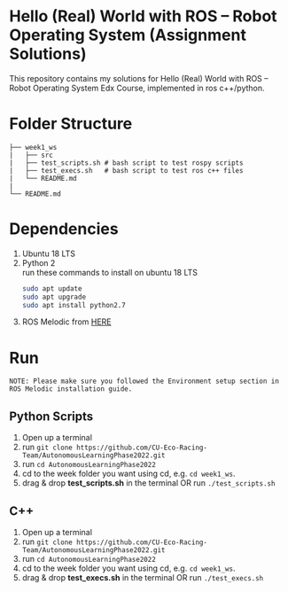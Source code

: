# Hello (Real) World with ROS – Robot Operating System (Assignment Solutions)

This repository contains my solutions for Hello (Real) World with ROS – Robot Operating System Edx Course, implemented in ros c++/python.
# Folder Structure

```
├── week1_ws
|   ├── src
|   ├── test_scripts.sh # bash script to test rospy scripts
|   ├── test_execs.sh   # bash script to test ros c++ files
|   └── README.md
|
└── README.md
```

# Dependencies
1. Ubuntu 18 LTS 
2. Python 2   
run these commands to install on ubuntu 18 LTS  
    ```bash
    sudo apt update 
    sudo apt upgrade
    sudo apt install python2.7
    ```
3. ROS Melodic from [HERE](http://wiki.ros.org/melodic/Installation/Ubuntu)

# Run
`NOTE: Please make sure you followed the Environment setup section in ROS Melodic installation guide.`
## Python Scripts
1. Open up a terminal
2. run `git clone https://github.com/CU-Eco-Racing-Team/AutonomousLearningPhase2022.git`
3. run `cd AutonomousLearningPhase2022`
4. cd to the week folder you want using cd, e.g. `cd week1_ws`.
5. drag & drop **test_scripts.sh** in the terminal OR run `./test_scripts.sh`
## C++
1. Open up a terminal
2. run `git clone https://github.com/CU-Eco-Racing-Team/AutonomousLearningPhase2022.git`
3. run `cd AutonomousLearningPhase2022`
4. cd to the week folder you want using cd, e.g. `cd week1_ws`.
5. drag & drop **test_execs.sh** in the terminal OR run `./test_execs.sh`